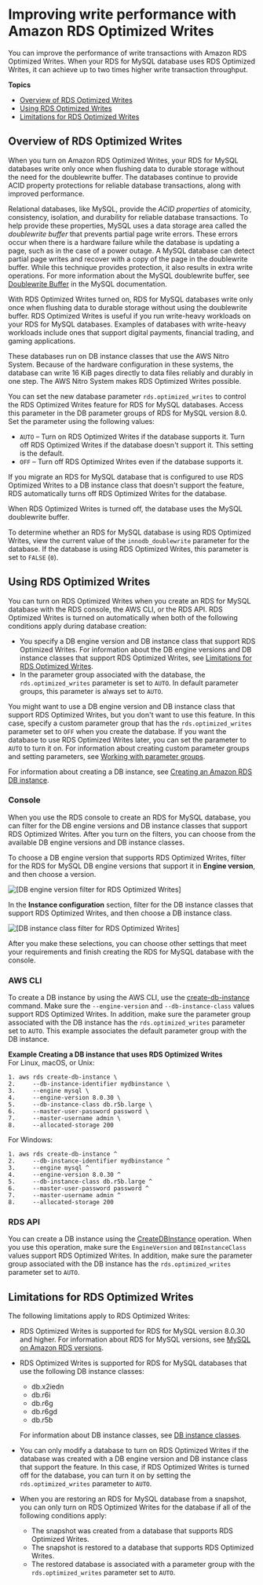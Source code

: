 # Improving write performance with Amazon RDS Optimized Writes<a name="rds-optimized-writes"></a>

You can improve the performance of write transactions with Amazon RDS Optimized Writes\. When your RDS for MySQL database uses RDS Optimized Writes, it can achieve up to two times higher write transaction throughput\.

**Topics**
+ [Overview of RDS Optimized Writes](#rds-optimized-writes-overview)
+ [Using RDS Optimized Writes](#rds-optimized-writes-using)
+ [Limitations for RDS Optimized Writes](#rds-optimized-writes-limitations)

## Overview of RDS Optimized Writes<a name="rds-optimized-writes-overview"></a>

When you turn on Amazon RDS Optimized Writes, your RDS for MySQL databases write only once when flushing data to durable storage without the need for the doublewrite buffer\. The databases continue to provide ACID property protections for reliable database transactions, along with improved performance\.

Relational databases, like MySQL, provide the *ACID properties* of atomicity, consistency, isolation, and durability for reliable database transactions\. To help provide these properties, MySQL uses a data storage area called the *doublewrite buffer* that prevents partial page write errors\. These errors occur when there is a hardware failure while the database is updating a page, such as in the case of a power outage\. A MySQL database can detect partial page writes and recover with a copy of the page in the doublewrite buffer\. While this technique provides protection, it also results in extra write operations\. For more information about the MySQL doublewrite buffer, see [Doublewrite Buffer](https://dev.mysql.com/doc/refman/8.0/en/innodb-doublewrite-buffer.html) in the MySQL documentation\.

With RDS Optimized Writes turned on, RDS for MySQL databases write only once when flushing data to durable storage without using the doublewrite buffer\. RDS Optimized Writes is useful if you run write\-heavy workloads on your RDS for MySQL databases\. Examples of databases with write\-heavy workloads include ones that support digital payments, financial trading, and gaming applications\.

These databases run on DB instance classes that use the AWS Nitro System\. Because of the hardware configuration in these systems, the database can write 16 KiB pages directly to data files reliably and durably in one step\. The AWS Nitro System makes RDS Optimized Writes possible\.

You can set the new database parameter `rds.optimized_writes` to control the RDS Optimized Writes feature for RDS for MySQL databases\. Access this parameter in the DB parameter groups of RDS for MySQL version 8\.0\. Set the parameter using the following values:
+ `AUTO` – Turn on RDS Optimized Writes if the database supports it\. Turn off RDS Optimized Writes if the database doesn't support it\. This setting is the default\.
+ `OFF` – Turn off RDS Optimized Writes even if the database supports it\.

If you migrate an RDS for MySQL database that is configured to use RDS Optimized Writes to a DB instance class that doesn't support the feature, RDS automatically turns off RDS Optimized Writes for the database\.

When RDS Optimized Writes is turned off, the database uses the MySQL doublewrite buffer\.

To determine whether an RDS for MySQL database is using RDS Optimized Writes, view the current value of the `innodb_doublewrite` parameter for the database\. If the database is using RDS Optimized Writes, this parameter is set to `FALSE` \(`0`\)\.

## Using RDS Optimized Writes<a name="rds-optimized-writes-using"></a>

You can turn on RDS Optimized Writes when you create an RDS for MySQL database with the RDS console, the AWS CLI, or the RDS API\. RDS Optimized Writes is turned on automatically when both of the following conditions apply during database creation:
+ You specify a DB engine version and DB instance class that support RDS Optimized Writes\. For information about the DB engine versions and DB instance classes that support RDS Optimized Writes, see [Limitations for RDS Optimized Writes](#rds-optimized-writes-limitations)\.
+ In the parameter group associated with the database, the `rds.optimized_writes` parameter is set to `AUTO`\. In default parameter groups, this parameter is always set to `AUTO`\.

You might want to use a DB engine version and DB instance class that support RDS Optimized Writes, but you don't want to use this feature\. In this case, specify a custom parameter group that has the `rds.optimized_writes` parameter set to `OFF` when you create the database\. If you want the database to use RDS Optimized Writes later, you can set the parameter to `AUTO` to turn it on\. For information about creating custom parameter groups and setting parameters, see [Working with parameter groups](USER_WorkingWithParamGroups.md)\.

For information about creating a DB instance, see [Creating an Amazon RDS DB instance](USER_CreateDBInstance.md)\.

### Console<a name="rds-optimized-writes-using-console"></a>

When you use the RDS console to create an RDS for MySQL database, you can filter for the DB engine versions and DB instance classes that support RDS Optimized Writes\. After you turn on the filters, you can choose from the available DB engine versions and DB instance classes\.

To choose a DB engine version that supports RDS Optimized Writes, filter for the RDS for MySQL DB engine versions that support it in **Engine version**, and then choose a version\.

![\[DB engine version filter for RDS Optimized Writes\]](http://docs.aws.amazon.com/AmazonRDS/latest/UserGuide/images/rds-optimized-writes-version-filter.png)

In the **Instance configuration** section, filter for the DB instance classes that support RDS Optimized Writes, and then choose a DB instance class\.

![\[DB instance class filter for RDS Optimized Writes\]](http://docs.aws.amazon.com/AmazonRDS/latest/UserGuide/images/rds-optimized-writes-class-filter.png)

After you make these selections, you can choose other settings that meet your requirements and finish creating the RDS for MySQL database with the console\.

### AWS CLI<a name="rds-optimized-writes-using-cli"></a>

To create a DB instance by using the AWS CLI, use the [create\-db\-instance](https://docs.aws.amazon.com/cli/latest/reference/rds/create-db-instance.html) command\. Make sure the `--engine-version` and `--db-instance-class` values support RDS Optimized Writes\. In addition, make sure the parameter group associated with the DB instance has the `rds.optimized_writes` parameter set to `AUTO`\. This example associates the default parameter group with the DB instance\.

**Example Creating a DB instance that uses RDS Optimized Writes**  
For Linux, macOS, or Unix:  

```
1. aws rds create-db-instance \
2.     --db-instance-identifier mydbinstance \
3.     --engine mysql \
4.     --engine-version 8.0.30 \
5.     --db-instance-class db.r5b.large \
6.     --master-user-password password \
7.     --master-username admin \
8.     --allocated-storage 200
```
For Windows:  

```
1. aws rds create-db-instance ^
2.     --db-instance-identifier mydbinstance ^
3.     --engine mysql ^
4.     --engine-version 8.0.30 ^
5.     --db-instance-class db.r5b.large ^
6.     --master-user-password password ^
7.     --master-username admin ^
8.     --allocated-storage 200
```

### RDS API<a name="rds-optimized-writes-using-api"></a>

You can create a DB instance using the [ CreateDBInstance](https://docs.aws.amazon.com/AmazonRDS/latest/APIReference/API_CreateDBInstance.html) operation\. When you use this operation, make sure the `EngineVersion` and `DBInstanceClass` values support RDS Optimized Writes\. In addition, make sure the parameter group associated with the DB instance has the `rds.optimized_writes` parameter set to `AUTO`\. 

## Limitations for RDS Optimized Writes<a name="rds-optimized-writes-limitations"></a>

The following limitations apply to RDS Optimized Writes:
+ RDS Optimized Writes is supported for RDS for MySQL version 8\.0\.30 and higher\. For information about RDS for MySQL versions, see [MySQL on Amazon RDS versions](MySQL.Concepts.VersionMgmt.md)\.
+ RDS Optimized Writes is supported for RDS for MySQL databases that use the following DB instance classes:
  + db\.x2iedn
  + db\.r6i
  + db\.r6g
  + db\.r6gd
  + db\.r5b

  For information about DB instance classes, see [DB instance classes](Concepts.DBInstanceClass.md)\.
+ You can only modify a database to turn on RDS Optimized Writes if the database was created with a DB engine version and DB instance class that support the feature\. In this case, if RDS Optimized Writes is turned off for the database, you can turn it on by setting the `rds.optimized_writes` parameter to `AUTO`\.
+ When you are restoring an RDS for MySQL database from a snapshot, you can only turn on RDS Optimized Writes for the database if all of the following conditions apply:
  + The snapshot was created from a database that supports RDS Optimized Writes\.
  + The snapshot is restored to a database that supports RDS Optimized Writes\.
  + The restored database is associated with a parameter group with the `rds.optimized_writes` parameter set to `AUTO`\.
